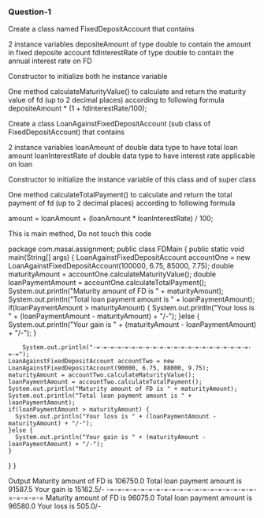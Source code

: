 ### Question-1

Create a class named FixedDepositAccount that contains

2 instance variables
depositeAmount of type double to contain the amount in fixed deposite account
fdInterestRate of type double to contain the annual interest rate on FD

Constructor to initialize both he instance variable

One method calculateMaturityValue() to calculate and return the maturity value of fd (up to 2 decimal places) according to following formula
depositeAmount * (1 + fdInterestRate/100);

Create a class LoanAgainstFixedDepositAccount (sub class of FixedDepositAccount) that contains

2 instance variables
loanAmount of double data type to have total loan amount
loanInterestRate of double data type to have interest rate applicable on loan

Constructor to initialize the instance variable of this class and of super class

One method calculateTotalPayment() to calculate and return the total payment of fd (up to 2 decimal places) according to following formula

amount = loanAmount + (loanAmount * loanInterestRate) / 100;

This is main method, Do not touch this code

package com.masai.assignment;
public class FDMain {
  public static void main(String[] args) {
    LoanAgainstFixedDepositAccount accountOne = new
    LoanAgainstFixedDepositAccount(100000, 6.75, 85000, 7.75);
    double maturityAmount = accountOne.calculateMaturityValue();
    double loanPaymentAmount = accountOne.calculateTotalPayment();
    System.out.println("Maturity amount of FD is " + maturityAmount);
    System.out.println("Total loan payment amount is " + loanPaymentAmount);
    if(loanPaymentAmount > maturityAmount) {
      System.out.println("Your loss is " + (loanPaymentAmount - maturityAmount) + "/-");
    }else {
      System.out.println("Your gain is " + (maturityAmount - loanPaymentAmount) + "/-");
    }
    
		System.out.println("-=-=-=-=-=-=-=-=-=-=-=-=-=-=-=-=-=-=-=-=-=-=-=-=");
    LoanAgainstFixedDepositAccount accountTwo = new
    LoanAgainstFixedDepositAccount(90000, 6.75, 88000, 9.75);
    maturityAmount = accountTwo.calculateMaturityValue();
    loanPaymentAmount = accountTwo.calculateTotalPayment();
    System.out.println("Maturity amount of FD is " + maturityAmount);
    System.out.println("Total loan payment amount is " + loanPaymentAmount);
    if(loanPaymentAmount > maturityAmount) {
      System.out.println("Your loss is " + (loanPaymentAmount - maturityAmount) + "/-");
    }else {
      System.out.println("Your gain is " + (maturityAmount - loanPaymentAmount) + "/-");
    }
  }
}

Output
Maturity amount of FD is 106750.0
Total loan payment amount is 91587.5
Your gain is 15162.5/-
-=-=-=-=-=-=-=-=-=-=-=-=-=-=-=-=-=-=-=-=-=-=-=-=
Maturity amount of FD is 96075.0
Total loan payment amount is 96580.0
Your loss is 505.0/-
